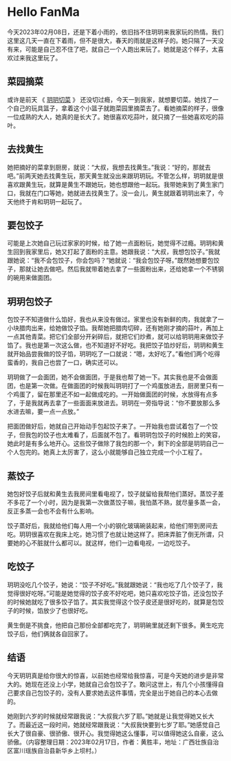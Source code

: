 # Hello FanMa 

今天2023年02月08日，还是下着小雨的，依旧挡不住玥玥来我家玩的热情。我们这里这几天一直在下着雨，但不是很大，春天的雨就是这样子的。她只隔了一天没有来，可能是自己忍不住了吧，就自己一个人跑出来玩了。她就是这个样子，太喜欢过来我这里玩了。

## 菜园摘菜

或许是前天 《 [玥玥切菜](/article/2023/0215.html) 》 还没切过瘾，今天一到我家，就想要切菜。她找了一个自己的玩具篮子，拿着这个小篮子就跑菜园里摘菜去了。看她摘菜的样子，很像一位成熟的大人，她真的是长大了。她很喜欢吃蒜叶，就只摘了一些她喜欢吃的蒜叶。

## 去找黄生

她把摘好的菜拿到厨房，就说：“大叔，我想去找黄生。”我说：“好的，那就去吧。”前两天她去找黄生玩，那天黄生就没出来跟玥玥玩。不管怎么样，玥玥就是很喜欢跟黄生玩，就算是黄生不跟她玩，她也想跟他一起玩。我带她来到了黄生家门口，我就在门口等她，她就进去找黄生了。没一会儿，黄生就跟着玥玥出来了，今天他终于肯和玥玥一起玩了。

## 要包饺子

可能是上次她自己玩过家家的时候，给了她一点面粉玩，她觉得不过瘾。玥玥和黄生回到我家里后，她又打起了面粉的主意。她跟我说：“大叔，我想包饺子。”我就跟她说：“我不会包饺子，你会包吗？”她就说：“我会包饺子呀。”既然她想要包饺子，那就让她去做吧。然后我就带着她去拿了一些面粉出来，还给她拿一个不锈钢的碗用来做面团。

## 玥玥包饺子

包饺子不知道做什么馅好，我也从来没有做过。家里也没有新鲜的肉，我就拿了一小块腊肉出来，给她做饺子馅。我帮她把腊肉切碎，还有她刚才摘的蒜叶，再加上一点其他青菜。把它们全部分开剁碎后，就把它们炒煮，就可以给玥玥用来做饺子馅了。我也是第一次这么做，也不知道好不好吃。我把饺子馅炒好后，玥玥和黄生就开始品尝我做的饺子馅，玥玥吃了一口就说：“嗯，太好吃了。”看他们两个吃得蛮香的，我自己也尝了一口，确实还可以。

玥玥做了一会面团，她不会做面团，于是我也帮了她一下。其实我也是不会做面团，也是第一次做。在做面团的时候我叫玥玥打了一个鸡蛋放进去，厨房里只有一个鸡蛋了，留在那里还不如一起做成吃的。一开始做面团的时候，水放得有点多了，于是我就再去拿了一些面面来放进去。玥玥在一旁指导说：“你不要放那么多水进去嘛，要一点一点放。”

把面团做好后，她就自己开始动手包起饺子来了。一开始我也尝试着包了一个饺子，但我包的饺子也太难看了，后面就不包了。看玥玥包饺子的时候脸上的笑容，她此时是有多么地开心。这些饺子做除了我包的那一个，剩下的全部是玥玥自己一个人包完的。她真上太厉害了，这么小就能够自己独立完成一个小工程了。

## 蒸饺子

她包好饺子后就和黄生去我房间里看电视了，饺子就留给我帮他们蒸好。蒸饺子差不多花了一个小时，因为是我第一次做蒸饺子嘛，我怕蒸不熟，就尽量多蒸一会，反正多蒸一会也不会有什么影响。

饺子蒸好后，我就给他们每人用一个小的钢化玻璃碗装起来，给他们带到房间去吃。玥玥很喜欢在我床上吃，她习惯了也就让她这样了。把床弄脏了倒无所谓，只要她的心不脏就什么都可以。就这样，他们一边看电视，一边吃饺子。

## 吃饺子

玥玥没吃几个饺子，她说：“饺子不好吃。”我就跟她说：“我也吃了几个饺子了，我觉得很好吃呀。”可能是她觉得的饺子皮不好吃吧，她只喜欢吃饺子馅，还没包饺子的时候她就吃了很多饺子馅了。其实我觉得这个饺子皮还是很好吃的，就算是包饺子的时候，馅放少了也很好吃。

黄生倒是不挑食，他把自己那份全部都吃完了，玥玥碗里就还剩下很多。黄生吃完饺子后，他们俩就各自回家了。

## 结语

今天玥玥真是给你很大的惊喜，以前她也经常给我惊喜，可是今天她的进步是非常大的。她现在还没上小学，她就自己会包饺子了。敢问这世上，有几个小孩懂得自己要求自己包饺子的，没有人要求她去这件事情，完全是出于她自己的本心去做的。

她刚到六岁的时候就经常跟我说：“大叔我六岁了耶。”她就是让我觉得她又长大了。而最近这一段时间，她就经常跟我说：“大叔我快要到七岁了耶。”她感觉自己长大了很自豪、很骄傲、很开心。我觉得她这么懂事，可以值得她这么自豪，这么骄傲。（内容整理日期：2023年02月17日，作者：黄胜丰，地址：广西壮族自治区富川瑶族自治县新华乡上坝村。）